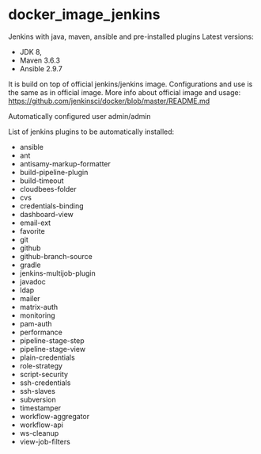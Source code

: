 # docker_image_jenkins
Jenkins with java, maven, ansible and pre-installed plugins
Latest versions:
- JDK 8,
- Maven 3.6.3 
- Ansible 2.9.7

It is build on top of official jenkins/jenkins image. Configurations and use is the same as in official image. More info about official image and usage: https://github.com/jenkinsci/docker/blob/master/README.md

Automatically configured user admin/admin

List of jenkins plugins to be automatically installed:
- ansible
- ant
- antisamy-markup-formatter
- build-pipeline-plugin
- build-timeout
- cloudbees-folder
- cvs
- credentials-binding
- dashboard-view
- email-ext
- favorite
- git
- github
- github-branch-source
- gradle
- jenkins-multijob-plugin
- javadoc
- ldap
- mailer
- matrix-auth
- monitoring
- pam-auth
- performance
- pipeline-stage-step
- pipeline-stage-view
- plain-credentials
- role-strategy
- script-security
- ssh-credentials
- ssh-slaves
- subversion
- timestamper
- workflow-aggregator
- workflow-api
- ws-cleanup
- view-job-filters
